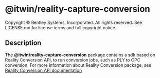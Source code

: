 # @itwin/reality-capture-conversion

Copyright © Bentley Systems, Incorporated. All rights reserved. See LICENSE.md for license terms and full copyright notice.

## Description

The **@itwin/reality-capture-conversion** package contains a sdk based on Reality Conversion API, to run conversion jobs, such as PLY to OPC conversion.
For more information about Reality Conversion package, see [Reality Conversion APi documentation](https://developer.bentley.com/apis/realityconversion/)